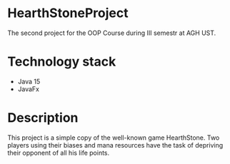 # HearthStoneProject
The second project for the OOP Course during III semestr at AGH UST. 

# Technology stack
* Java 15
* JavaFx

# Description 
This project is a simple copy of the well-known game HearthStone. Two players using their biases and mana resources have the task of depriving their opponent of all his life points.
